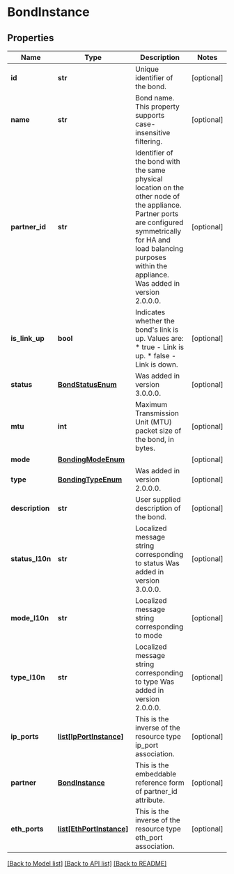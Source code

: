 # BondInstance

## Properties
Name | Type | Description | Notes
------------ | ------------- | ------------- | -------------
**id** | **str** | Unique identifier of the bond. | [optional] 
**name** | **str** | Bond name.  This property supports case-insensitive filtering. | [optional] 
**partner_id** | **str** | Identifier of the bond with the same physical location on the other node of the appliance. Partner ports are configured symmetrically for HA and load balancing purposes within the appliance.  Was added in version 2.0.0.0. | [optional] 
**is_link_up** | **bool** | Indicates whether the bond&#39;s link is up. Values are: * true - Link is up. * false - Link is down.  | [optional] 
**status** | [**BondStatusEnum**](BondStatusEnum.md) |  Was added in version 3.0.0.0. | [optional] 
**mtu** | **int** | Maximum Transmission Unit (MTU) packet size of the bond, in bytes. | [optional] 
**mode** | [**BondingModeEnum**](BondingModeEnum.md) |  | [optional] 
**type** | [**BondingTypeEnum**](BondingTypeEnum.md) |  Was added in version 2.0.0.0. | [optional] 
**description** | **str** | User supplied description of the bond. | [optional] 
**status_l10n** | **str** | Localized message string corresponding to status Was added in version 3.0.0.0. | [optional] 
**mode_l10n** | **str** | Localized message string corresponding to mode | [optional] 
**type_l10n** | **str** | Localized message string corresponding to type Was added in version 2.0.0.0. | [optional] 
**ip_ports** | [**list[IpPortInstance]**](IpPortInstance.md) | This is the inverse of the resource type ip_port association. | [optional] 
**partner** | [**BondInstance**](BondInstance.md) | This is the embeddable reference form of partner_id attribute. | [optional] 
**eth_ports** | [**list[EthPortInstance]**](EthPortInstance.md) | This is the inverse of the resource type eth_port association. | [optional] 

[[Back to Model list]](../README.md#documentation-for-models) [[Back to API list]](../README.md#documentation-for-api-endpoints) [[Back to README]](../README.md)



